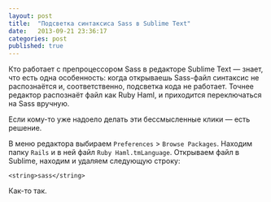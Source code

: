 ```yaml
---
layout: post
title:  "Подсветка синтаксиса Sass в Sublime Text"
date:   2013-09-21 23:36:17
categories: post
published: true
---
```


Кто работает с препроцессором Sass в редакторе Sublime Text — знает, что есть одна особенность: когда открываешь Sass-файл синтаксис не распознаётся и, соответственно, подсветка кода не работает. Точнее редактор распознаёт файл как Ruby Haml, и приходится переключаться на Sass вручную.

Если кому-то уже надоело делать эти бессмысленные клики — есть решение.

В меню редактора выбираем `Preferences` > `Browse Packages`.
Находим папку `Rails` и в ней файл `Ruby Haml.tmLanguage`.
Открываем файл в Sublime, находим и удаляем следующую строку:

	<string>sass</string>

Как-то так.